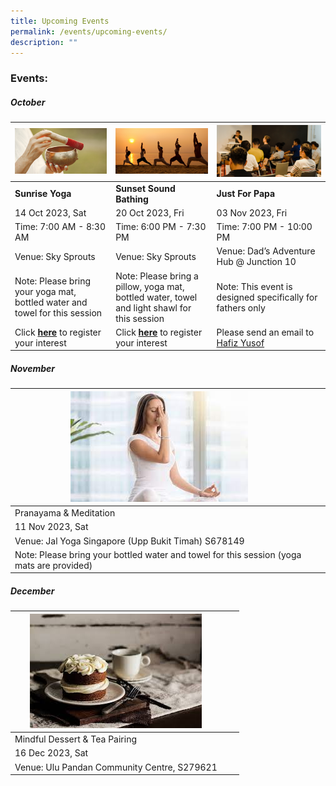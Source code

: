 ```yaml
---
title: Upcoming Events
permalink: /events/upcoming-events/
description: ""
---
```

### Events:


##### **October**
|![](/images/soundbath.png) | ![](/images/sunset%20yoga.png)| ![](/images/dads-event.png) | 
| -------- | -------- | -------- | 
| **Sunrise Yoga**  |**Sunset Sound Bathing**| **Just For Papa**
| 14 Oct 2023, Sat  |20 Oct 2023, Fri | 03 Nov 2023, Fri 
|Time: 7:00 AM - 8:30 AM| Time: 6:00 PM - 7:30 PM | Time: 7:00 PM - 10:00 PM
Venue: Sky Sprouts | Venue: Sky Sprouts | Venue: Dad’s Adventure Hub @ Junction 10
Note: Please bring your yoga mat, bottled water and towel for this session | Note: Please bring a pillow, yoga mat, bottled water, towel and light shawl for this session |Note: This event is designed specifically for fathers only
Click [**here**](https://www.onepa.gov.sg/events/lean-on-me-sunrise-yoga-and-conversations-on-mental-wellbeing-28956670 ) to register your interest | Click [**here**](https://www.onepa.gov.sg/events/lean-on-me-sunset-sound-bathing-24009791 ) to register your interest | Please send an email to [Hafiz Yusof](mailto:Hafiz_YUSOF@pa.gov.sg)


##### **November**
| ![](/images/pranayama%20&%20meditation.jpeg) | | |
| -------- | -------- | -------- |
| Pranayama & Meditation |    |        |
|11 Nov 2023, Sat |  | 
| Venue: Jal Yoga Singapore (Upp Bukit Timah) S678149 |
| Note: Please bring your bottled water and towel for this session (yoga mats are provided)


##### **December**
|![](/images/dessert%20and%20tea.jpeg) |  |  |
| -------- | -------- | -------- |
| Mindful Dessert & Tea Pairing     |      |      |
| 16 Dec 2023, Sat | | |
| Venue: Ulu Pandan Community Centre, S279621|